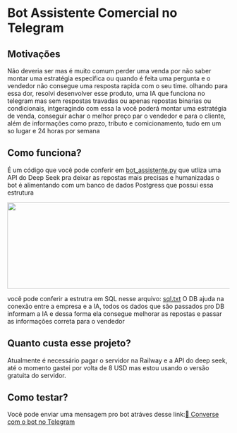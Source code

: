 # Bot Assistente Comercial no Telegram 

## Motivações
Não deveria ser mas é muito comum perder uma venda por não saber montar uma estratégia especifica ou quando é feita uma pergunta e o vendedor não consegue uma resposta rapida com o seu time.
olhando para essa dor, resolvi desenvolver esse produto, uma IA que funciona no telegram mas sem respostas travadas ou apenas repostas binarias ou condicionais, intgeragindo com essa Ia você poderá montar uma estratégia de venda,
conseguir achar o melhor preço par o vendedor e para o cliente, além de informações como prazo, tributo e comicionamento, tudo em um so lugar e 24 horas por semana

## Como funciona?
É um código que você pode conferir em [bot_assistente.py](https://github.com/CarlosDouradoPGR/bot_assistente/blob/main/bot_assistente.py) que utliza uma API do Deep Seek pra deixar as repostas mais precisas e humanizadas
o bot é alimentando com um banco de dados Postgress que possui essa estrutura 

<p align="center">
  <img width="1112" height="196" alt="image" src="https://github.com/user-attachments/assets/4d70fd12-64dc-4037-b4a0-84b7e993e76b" />
</p>

você pode conferir a estrutra em SQL nesse arquivo: [sql.txt](https://github.com/CarlosDouradoPGR/bot_assistente/blob/main/sql.txt)
O DB ajuda na conexão entre a empresa e a IA, todos os dados que são passados pro DB informam a IA e dessa forma ela consegue melhorar as repostas e passar as informações correta para o vendedor

## Quanto custa esse projeto?
Atualmente é necessário pagar o servidor na Railway e a API do deep seek, até o momento gastei por volta de 8 USD mas estou usando o versão gratuita do servidor.

## Como testar?
Você pode enviar uma mensagem pro bot atráves desse link:[💬 Converse com o bot no Telegram](https://t.me/CDAssit_bot)

